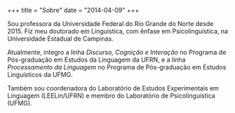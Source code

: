 +++
title = "Sobre"
date = "2014-04-09"
+++


Sou professora da Universidade Federal do Rio Grande do Norte desde 2015. Fiz meu doutorado em Linguística, com ênfase em Psicolinguística, na Universidade Estadual de Campinas.

Atualmente, integro a linha *Discurso, Cognição e Interação* no Programa de Pós-graduação em Estudos da Linguagem da UFRN, e a linha *Processamento da Linguagem* no Programa de Pós-graduação em Estudos Linguísticos da UFMG. 

Também sou coordenadora do Laboratório de Estudos Experimentais em Linguagem (LEELin/UFRN) e membro do Laboratório de Psicolinguística (UFMG).



